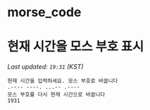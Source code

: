 # morse_code
# 현재 시간을 모스 부호 표시
<!-- MORSE_TIME_START -->
_Last updated: `19:31` (KST)_

```
현재 시간을 입력하세요. 모스 부호로 바꿉니다
.---- ----. ...-- .----
모스 부호를 다시 현재 시간으로 바꿉니다
1931
```
<!-- MORSE_TIME_END -->
